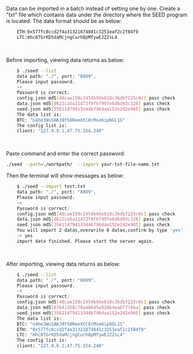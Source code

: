 Data can be imported in a batch instead of setting one by one. Create a "txt" file which contains data under the directory where the SEED program is located. The data format should be as below:

```txt
	ETH:0x577fc8ccd2f4a31321874841c3251eaf2c2f84f9
	LTC:mhc8TGrKD5daMcjngCurh8pMfywEJZ2sL4
```
<br>

Before importing, viewing data returns as below:

```bash
	$ ./seed --list
	data path: "./", port: "8899".
	Please input passowrd.
	->
	Password is correct.
	config.json md5[4dcae159c2454b9de818c36dbf225c0c] pass check
	data.json md5[d622ca5a11473f9f6f997e6d6d93c328] pass check
	seed.json md5[35611479413344b796daa152e2d2e965] pass check
	The data list is:
	BTC: "n4he3WuSAKJdY58ReeXtC8cMse6ip6GL1S"
	The config list is:
	client: "127.0.0.1,47.75.154.248"
```
<br>

Paste command and enter the correct password:

```bash
./seed --path=./workpath/  --import your-txt-file-name.txt
```

Then the terminal will show messages as below:

```bash
	$ ./seed --import test.txt
	data path: "./", port: "8899".
	Please input passowrd.
	->
	Password is correct.
	config.json md5[4dcae159c2454b9de818c36dbf225c0c] pass check
	data.json md5[d622ca5a11473f9f6f997e6d6d93c328] pass check
	seed.json md5[35611479413344b796daa152e2d2e965] pass check
	You will import 2 datas,overwrite 0 datas,confirm by type 'yes'
	-> yes
	import data finished. Please start the server again.
```
<br>

After importing, viewing data returns as below:

```bash
	$ ./seed --list
	data path: "./", port: "8899".
	Please input passowrd.
	->
	Password is correct.
	config.json md5[4dcae159c2454b9de818c36dbf225c0c] pass check
	data.json md5[67b41358c70a46645e028b4ea6f774ba] pass check
	seed.json md5[35611479413344b796daa152e2d2e965] pass check
	The data list is:
	BTC: "n4he3WuSAKJdY58ReeXtC8cMse6ip6GL1S"
	ETH: "0x577fc8ccd2f4a31321874841c3251eaf2c2f84f9"
	LTC: "mhc8TGrKD5daMcjngCurh8pMfywEJZ2sL4"
	The config list is:
	client: "127.0.0.1,47.75.154.248"
```